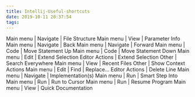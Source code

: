 ```yaml
---
title: Intellij-Useful-shortcuts
date: 2019-10-11 20:37:54
tags:
---
```


Main menu | Navigate | File Structure
Main menu | View | Parameter Info
Main menu | Navigate | Back
Main menu | Navigate | Forward
Main menu | Code | Move Statement Up
Main menu | Code | Move Statement Down
Main menu | Edit | Extend Selection
Editor Actions | Extend Selection
Other | Search Everywhere
Main menu | View | Recent Files
Other | Show Context Actions
Main menu | Edit | Find | Replace...
Editor Actions | Delete Line
Main menu | Navigate | Implementation(s)
Main menu | Run | Smart Step Into
Main menu | Run | Run to Cursor
Main menu | Run | Resume Program
Main menu | View | Quick Documentation